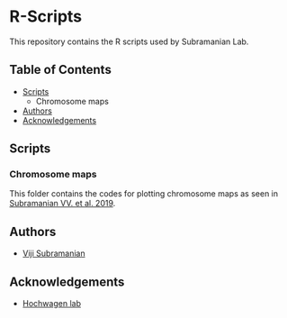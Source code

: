 # R-Scripts

This repository contains the R scripts used by Subramanian Lab.

## Table of Contents
- [Scripts](#scripts)
    - Chromosome maps
- [Authors](#auth)
- [Acknowledgements](#acknow)

## Scripts <a name="scripts"></a>
### Chromosome maps <a name="chrmaps"></a>
This folder contains the codes for plotting chromosome maps as seen in [Subramanian VV. et al. 2019](https://www.nature.com/articles/s41467-019-08875-x).

## Authors <a name="auth"></a>
- [Viji Subramanian](https://github.com/VijiSubramanian)

## Acknowledgements <a name="acknow"></a>
- [Hochwagen lab](https://github.com/hochwagenlab)


